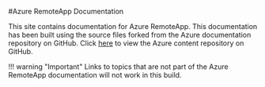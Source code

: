#Azure RemoteApp Documentation

This site contains documentation for Azure RemoteApp. This documentation has been built using the source files forked from the Azure documentation repository on GitHub. Click [here](https://github.com/Azure/azure-content.git) to view the Azure content repository on GitHub. 

!!! warning "Important"
	Links to topics that are not part of the Azure RemoteApp documentation will not work in this build.
